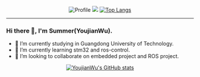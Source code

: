 <div align='center'>
  
  ![Profile](https://github-widgetbox.vercel.app/api/profile?username=YoujianWu&data=followers,repositories,stars,commits)
  ![](https://github-profile-trophy.vercel.app/?username=YoujianWu)
  [![Top Langs](https://github-readme-stats.vercel.app/api/top-langs/?username=YoujianWu&layout=compact)](https://github.com/anuraghazra/github-readme-stats)
</div>

---
### Hi there 👋, I'm Summer(YoujianWu).
- 🔭 I’m currently studying in Guangdong University of Technology.
- 🌱 I’m currently learning stm32 and ros-control.
- 👯 I’m looking to collaborate on embedded project and ROS project.
<div align='center'>
  
[![YoujianWu's GitHub stats](https://github-readme-stats.vercel.app/api?username=YoujianWu&hide=stars&show_icons=true&count_private=true&hide_rank=true&theme=radical&hide_border=true)](https://github.com/anuraghazra/github-readme-stats)
  
</div>


